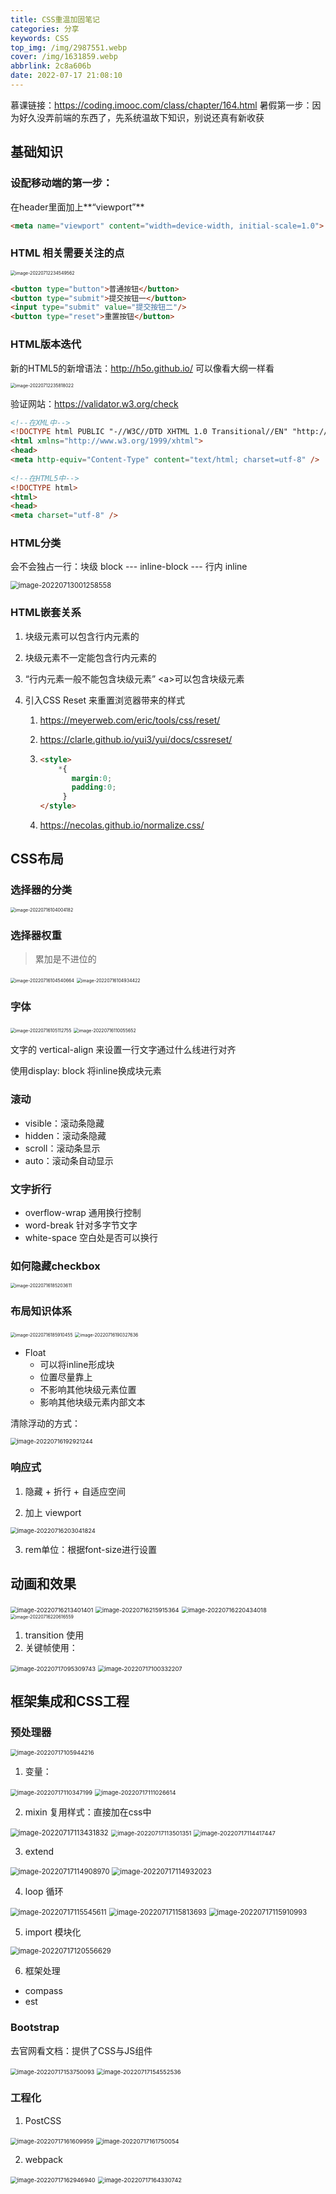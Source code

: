 ```yaml
---
title: CSS重温加固笔记
categories: 分享
keywords: CSS
top_img: /img/2987551.webp
cover: /img/1631859.webp
abbrlink: 2c8a606b
date: 2022-07-17 21:08:10
---
```


慕课链接：https://coding.imooc.com/class/chapter/164.html
暑假第一步：因为好久没弄前端的东西了，先系统温故下知识，别说还真有新收获

## 基础知识

### 设配移动端的第一步：

在header里面加上**“viewport”**

```html
<meta name="viewport" content="width=device-width, initial-scale=1.0">
```

### HTML 相关需要关注的点

<img src="https://pic.hengy1.top/typoraimage-20220712234549562.png" alt="image-20220712234549562" style="zoom:50%" />

```html
<button type="button">普通按钮</button>
<button type="submit">提交按钮一</button>
<input type="submit" value="提交按钮二"/>
<button type="reset">重置按钮</button>
```

### HTML版本迭代

新的HTML5的新增语法：http://h5o.github.io/  可以像看大纲一样看

<img src="https://pic.hengy1.top/typoraimage-20220712235818022.png" alt="image-20220712235818022" style="zoom:50%;" />

验证网站：https://validator.w3.org/check

```html
<!--在XML中-->
<!DOCTYPE html PUBLIC "-//W3C//DTD XHTML 1.0 Transitional//EN" "http://www.w3.org/TR/xhtml1/DTD/xhtml1-transitional.dtd">
<html xmlns="http://www.w3.org/1999/xhtml">
<head>
<meta http-equiv="Content-Type" content="text/html; charset=utf-8" />
    
<!--在HTML5中-->
<!DOCTYPE html>
<html>
<head>
<meta charset="utf-8" />
```

### HTML分类

会不会独占一行：块级 block  --- inline-block --- 行内 inline

<img src="https://pic.hengy1.top/typoraimage-20220713001258558.png" alt="image-20220713001258558" style="zoom:80%;" />

### HTML嵌套关系

1. 块级元素可以包含行内元素的

2. 块级元素不一定能包含行内元素的

3. “行内元素一般不能包含块级元素” \<a\>可以包含块级元素

4. 引入CSS Reset 来重置浏览器带来的样式

   1. https://meyerweb.com/eric/tools/css/reset/

   2. https://clarle.github.io/yui3/yui/docs/cssreset/

   3. ```html
      <style>
          *{
             margin:0;
             padding:0;
           }
      </style>
      ```

   4. https://necolas.github.io/normalize.css/

## CSS布局

### 选择器的分类

<img src="https://pic.hengy1.top/typoraimage-20220716104004182.png" alt="image-20220716104004182" style="zoom:50%;" />

### 选择器权重

> 累加是不进位的

<img src="https://pic.hengy1.top/typoraimage-20220716104540664.png" alt="image-20220716104540664" style="zoom:50%;" />

<img src="https://pic.hengy1.top/typoraimage-20220716104934422.png" alt="image-20220716104934422" style="zoom:50%;" />

### 字体

<img src="https://pic.hengy1.top/typoraimage-20220716105112755.png" alt="image-20220716105112755" style="zoom:50%;" />

<img src="https://pic.hengy1.top/typoraimage-20220716110055652.png" alt="image-20220716110055652" style="zoom:50%;" />

文字的 vertical-align 来设置一行文字通过什么线进行对齐

使用display: block 将inline换成块元素

### 滚动

- visible：滚动条隐藏
- hidden：滚动条隐藏
- scroll：滚动条显示
- auto：滚动条自动显示

### 文字折行

- overflow-wrap 通用换行控制
- word-break 针对多字节文字
- white-space 空白处是否可以换行

### 如何隐藏checkbox

<img src="https://pic.hengy1.top/typoraimage-20220716185203611.png" alt="image-20220716185203611" style="zoom:50%;" />

### 布局知识体系

<img src="https://pic.hengy1.top/typoraimage-20220716185910455.png" alt="image-20220716185910455" style="zoom:50%;" />

<img src="https://pic.hengy1.top/typoraimage-20220716190327636.png" alt="image-20220716190327636" style="zoom:50%;" />

- Float
  - 可以将inline形成块
  - 位置尽量靠上
  - 不影响其他块级元素位置
  - 影响其他块级元素内部文本

清除浮动的方式：

<img src="https://pic.hengy1.top/typoraimage-20220716192921244.png" alt="image-20220716192921244" style="zoom:66%;" />

### 响应式

1. 隐藏 + 折行 + 自适应空间

2. 加上 viewport

<img src="https://pic.hengy1.top/typoraimage-20220716203041824.png" alt="image-20220716203041824" style="zoom:67%;" />

3. rem单位：根据font-size进行设置

## 动画和效果

<img src="https://pic.hengy1.top/typoraimage-20220716213401401.png" alt="image-20220716213401401" style="zoom:67%;" />

<img src="https://pic.hengy1.top/typoraimage-20220716215915364.png" alt="image-20220716215915364" style="zoom:67%;" />

<img src="https://pic.hengy1.top/typoraimage-20220716220434018.png" alt="image-20220716220434018" style="zoom:67%;" />

<img src="https://pic.hengy1.top/typoraimage-20220716220616559.png" alt="image-20220716220616559" style="zoom:50%;" />

1. transition 使用
2. 关键帧使用：

<img src="https://pic.hengy1.top/typoraimage-20220717095309743.png" alt="image-20220717095309743" style="zoom:67%;" />

<img src="https://pic.hengy1.top/typoraimage-20220717100332207.png" alt="image-20220717100332207" style="zoom:67%;" />

## 框架集成和CSS工程

### 预处理器

<img src="https://pic.hengy1.top/typoraimage-20220717105944216.png" alt="image-20220717105944216" style="zoom:67%;" />

1. 变量：

<img src="https://pic.hengy1.top/typoraimage-20220717110347199.png" alt="image-20220717110347199" style="zoom:67%;" />

<img src="https://pic.hengy1.top/typoraimage-20220717111026614.png" alt="image-20220717111026614" style="zoom:67%;" />

2. mixin 复用样式：直接加在css中

<img src="https://pic.hengy1.top/typoraimage-20220717113431832.png" alt="image-20220717113431832" style="zoom:80%;" />

<img src="https://pic.hengy1.top/typoraimage-20220717113501351.png" alt="image-20220717113501351" style="zoom:67%;" />

<img src="https://pic.hengy1.top/typoraimage-20220717114417447.png" alt="image-20220717114417447" style="zoom:67%;" />

3. extend 

<img src="https://pic.hengy1.top/typoraimage-20220717114908970.png" alt="image-20220717114908970" style="zoom:80%;" />

<img src="https://pic.hengy1.top/typoraimage-20220717114932023.png" alt="image-20220717114932023" style="zoom:80%;" />

4. loop 循环

<img src="https://pic.hengy1.top/typoraimage-20220717115545611.png" alt="image-20220717115545611" style="zoom:80%;" />

<img src="https://pic.hengy1.top/typoraimage-20220717115813693.png" alt="image-20220717115813693" style="zoom:80%;" />

 <img src="https://pic.hengy1.top/typoraimage-20220717115910993.png" alt="image-20220717115910993" style="zoom:80%;" />







5. import 模块化

<img src="https://pic.hengy1.top/typoraimage-20220717120556629.png" alt="image-20220717120556629" style="zoom:80%;" />

6. 框架处理

- compass
- est

###  Bootstrap

去官网看文档：提供了CSS与JS组件

<img src="https://pic.hengy1.top/typoraimage-20220717153750093.png" alt="image-20220717153750093" style="zoom:67%;" />

<img src="https://pic.hengy1.top/typoraimage-20220717154552536.png" alt="image-20220717154552536" style="zoom:67%;" />

### 工程化

1. PostCSS

<img src="https://pic.hengy1.top/typoraimage-20220717161609959.png" alt="image-20220717161609959" style="zoom:67%;" />



<img src="https://pic.hengy1.top/typoraimage-20220717161750054.png" alt="image-20220717161750054" style="zoom:67%;" />

2. webpack

<img src="https://pic.hengy1.top/typoraimage-20220717162946940.png" alt="image-20220717162946940" style="zoom:67%;" />

<img src="https://pic.hengy1.top/typoraimage-20220717164330742.png" alt="image-20220717164330742" style="zoom:67%;" />